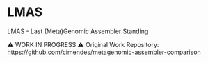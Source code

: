 # LMAS
LMAS - Last (Meta)Genomic Assembler Standing

:warning: WORK IN PROGRESS :warning:
Original Work Repository: https://github.com/cimendes/metagenomic-assembler-comparison

